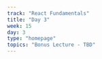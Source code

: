 ```yaml
---
track: "React Fundamentals"
title: "Day 3"
week: 15
day: 3
type: "homepage"
topics: "Bonus Lecture - TBD"
---
```


<!-- - [**Build & Lab Part 3**](/react-fundamentals/week-15/day-3/lecture/) -->
